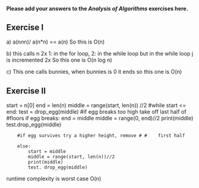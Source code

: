 #### Please add your answers to the ***Analysis of  Algorithms*** exercises here.

## Exercise I

a) a(n*n*n)/ a(n*n) == a(n) 
    So this is O(n)


b) this calls n 2x 1: in the for loop, 2: in the while loop
but in the while loop j is incremented 2x
    So this one is O(n log n)


c) This one calls bunnies, when bunnies is 0 it ends
 so this one is O(n)
 

## Exercise II
start = n[0]
end = len(n)
middle = range(start, len(n)) //2
#while start <= end:
    test = drop_egg(middle)
        #if egg breaks too high take off last half of #floors
        if egg breaks:
            end = middle
            middle = range(0, end)//2
            print(middle)
            test.drop_egg(middle)


        #if egg survives try a higher height, remove # #    first half

        else:
            start = middle
            middle = range(start, len(n))//2
            print(middle)
            test. drop_egg(middle)

runtime complexity is worst case O(n)

